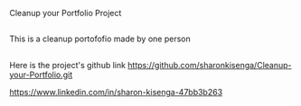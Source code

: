 Cleanup your Portfolio Project
##
This is a cleanup portofofio made by one person
##
Here is the project's github link 
https://github.com/sharonkisenga/Cleanup-your-Portfolio.git

https://www.linkedin.com/in/sharon-kisenga-47bb3b263

